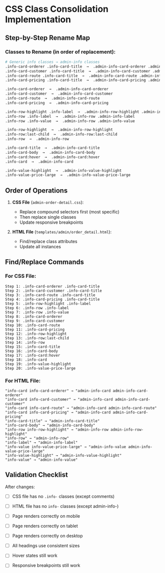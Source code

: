 # CSS Class Consolidation Implementation

## Step-by-Step Rename Map

### Classes to Rename (in order of replacement):

```bash
# Generic info classes → admin-info classes
.info-card-orderer .info-card-title  →  .admin-info-card-orderer .admin-info-card-title
.info-card-customer .info-card-title  →  .admin-info-card-customer .admin-info-card-title
.info-card-route .info-card-title  →  .admin-info-card-route .admin-info-card-title
.info-card-pricing .info-card-title  →  .admin-info-card-pricing .admin-info-card-title

.info-card-orderer  →  .admin-info-card-orderer
.info-card-customer  →  .admin-info-card-customer
.info-card-route  →  .admin-info-card-route
.info-card-pricing  →  .admin-info-card-pricing

.info-row-highlight .info-label  →  .admin-info-row-highlight .admin-info-label
.info-row .info-label  →  .admin-info-row .admin-info-label
.info-row .info-value  →  .admin-info-row .admin-info-value

.info-row-highlight  →  .admin-info-row-highlight
.info-row:last-child  →  .admin-info-row:last-child
.info-row  →  .admin-info-row

.info-card-title  →  .admin-info-card-title
.info-card-body  →  .admin-info-card-body
.info-card:hover  →  .admin-info-card:hover
.info-card  →  .admin-info-card

.info-value-highlight  →  .admin-info-value-highlight
.info-value-price-large  →  .admin-info-value-price-large
```

## Order of Operations

1. **CSS File** (`admin-order-detail.css`):
   - Replace compound selectors first (most specific)
   - Then replace single classes
   - Update responsive breakpoints

2. **HTML File** (`templates/admin/order_detail.html`):
   - Find/replace class attributes
   - Update all instances

## Find/Replace Commands

### For CSS File:

```
Step 1: .info-card-orderer .info-card-title
Step 2: .info-card-customer .info-card-title
Step 3: .info-card-route .info-card-title
Step 4: .info-card-pricing .info-card-title
Step 5: .info-row-highlight .info-label
Step 6: .info-row .info-label
Step 7: .info-row .info-value
Step 8: .info-card-orderer
Step 9: .info-card-customer
Step 10: .info-card-route
Step 11: .info-card-pricing
Step 12: .info-row-highlight
Step 13: .info-row:last-child
Step 14: .info-row
Step 15: .info-card-title
Step 16: .info-card-body
Step 17: .info-card:hover
Step 18: .info-card
Step 19: .info-value-highlight
Step 20: .info-value-price-large
```

### For HTML File:

```
"info-card info-card-orderer" → "admin-info-card admin-info-card-orderer"
"info-card info-card-customer" → "admin-info-card admin-info-card-customer"
"info-card info-card-route" → "admin-info-card admin-info-card-route"
"info-card info-card-pricing" → "admin-info-card admin-info-card-pricing"
"info-card-title" → "admin-info-card-title"
"info-card-body" → "admin-info-card-body"
"info-row info-row-highlight" → "admin-info-row admin-info-row-highlight"
"info-row" → "admin-info-row"
"info-label" → "admin-info-label"
"info-value info-value-price-large" → "admin-info-value admin-info-value-price-large"
"info-value-highlight" → "admin-info-value-highlight"
"info-value" → "admin-info-value"
```

## Validation Checklist

After changes:
- [ ] CSS file has no `.info-` classes (except comments)
- [ ] HTML file has no `info-` classes (except admin-info-)
- [ ] Page renders correctly on mobile
- [ ] Page renders correctly on tablet
- [ ] Page renders correctly on desktop
- [ ] All headings use consistent sizes
- [ ] Hover states still work
- [ ] Responsive breakpoints still work

